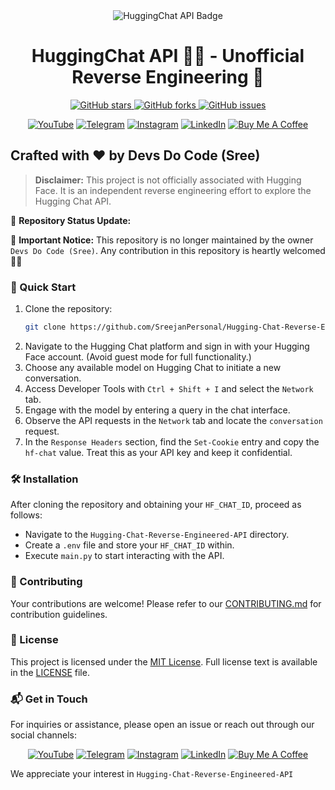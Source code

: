 
<div align="center">
  <img src="https://img.shields.io/badge/HuggingChat-API-blue?style=for-the-badge&logo=huggingface" alt="HuggingChat API Badge">
  <h1>HuggingChat API 🤗🤗 - Unofficial Reverse Engineering 🚀</h1>
  <p>
    <a href="https://github.com/SreejanPersonal/Hugging-Chat-Reverse-Engineered-API/stargazers">
      <img alt="GitHub stars" src="https://img.shields.io/github/stars/SreejanPersonal/Hugging-Chat-Reverse-Engineered-API?style=social">
    </a>
    <a href="https://github.com/SreejanPersonal/Hugging-Chat-Reverse-Engineered-API/network/members">
      <img alt="GitHub forks" src="https://img.shields.io/github/forks/SreejanPersonal/Hugging-Chat-Reverse-Engineered-API?style=social">
    </a>
    <a href="https://github.com/SreejanPersonal/Hugging-Chat-Reverse-Engineered-API/issues">
      <img alt="GitHub issues" src="https://img.shields.io/github/issues/SreejanPersonal/Hugging-Chat-Reverse-Engineered-API?style=social">
    </a>
  </p>
</div>

<div align="center">
  <!-- Replace `#` with your actual links -->
  <a href="https://youtube.com/@devsdocode"><img alt="YouTube" src="https://img.shields.io/badge/YouTube-FF0000?style=for-the-badge&logo=youtube&logoColor=white"></a>
  <a href="https://t.me/devsdocode"><img alt="Telegram" src="https://img.shields.io/badge/Telegram-2CA5E0?style=for-the-badge&logo=telegram&logoColor=white"></a>
  <a href="https://www.instagram.com/sree.shades_/"><img alt="Instagram" src="https://img.shields.io/badge/Instagram-E4405F?style=for-the-badge&logo=instagram&logoColor=white"></a>
  <a href="https://www.linkedin.com/in/developer-sreejan/"><img alt="LinkedIn" src="https://img.shields.io/badge/LinkedIn-0077B5?style=for-the-badge&logo=linkedin&logoColor=white"></a>
  <a href="https://buymeacoffee.com/devsdocode"><img alt="Buy Me A Coffee" src="https://img.shields.io/badge/Buy%20Me%20A%20Coffee-FFDD00?style=for-the-badge&logo=buymeacoffee&logoColor=black"></a>
</div>

## Crafted with ❤️ by Devs Do Code (Sree)

> **Disclaimer:** This project is not officially associated with Hugging Face. It is an independent reverse engineering effort to explore the Hugging Chat API.

🚀 **Repository Status Update:**

🛑 **Important Notice:** 
This repository is no longer maintained by the owner `Devs Do Code (Sree)`. Any contribution in this repository is heartly welcomed 💝💝

<!-- <div>
  <h3>HuggingChat API 🤗🤗 - Demo</h3>
  <video width="560" height="315">
    <source src="./Demo.mp4" type="video/mp4">
    Your browser does not support the video tag.
  </video>
</div>  -->


### 🚀 Quick Start

1. Clone the repository:
   ```bash
   git clone https://github.com/SreejanPersonal/Hugging-Chat-Reverse-Engineered-API.git
   ```
2. Navigate to the Hugging Chat platform and sign in with your Hugging Face account. (Avoid guest mode for full functionality.)
3. Choose any available model on Hugging Chat to initiate a new conversation.
4. Access Developer Tools with `Ctrl + Shift + I` and select the `Network` tab.
5. Engage with the model by entering a query in the chat interface.
6. Observe the API requests in the `Network` tab and locate the `conversation` request.
7. In the `Response Headers` section, find the `Set-Cookie` entry and copy the `hf-chat` value. Treat this as your API key and keep it confidential.

### 🛠️ Installation

After cloning the repository and obtaining your `HF_CHAT_ID`, proceed as follows:

- Navigate to the `Hugging-Chat-Reverse-Engineered-API` directory.
- Create a `.env` file and store your `HF_CHAT_ID` within.
- Execute `main.py` to start interacting with the API.

### 🤝 Contributing

Your contributions are welcome! Please refer to our [CONTRIBUTING.md](CONTRIBUTING.md) for contribution guidelines.

### 📜 License

This project is licensed under the [MIT License](LICENSE). Full license text is available in the [LICENSE](LICENSE) file.

### 📬 Get in Touch

For inquiries or assistance, please open an issue or reach out through our social channels:

<div align="center">
  <!-- Replace `#` with your actual links -->
  <a href="https://youtube.com/@devsdocode"><img alt="YouTube" src="https://img.shields.io/badge/YouTube-FF0000?style=for-the-badge&logo=youtube&logoColor=white"></a>
  <a href="https://t.me/devsdocode"><img alt="Telegram" src="https://img.shields.io/badge/Telegram-2CA5E0?style=for-the-badge&logo=telegram&logoColor=white"></a>
  <a href="https://www.instagram.com/sree.shades_/"><img alt="Instagram" src="https://img.shields.io/badge/Instagram-E4405F?style=for-the-badge&logo=instagram&logoColor=white"></a>
  <a href="https://www.linkedin.com/in/developer-sreejan/"><img alt="LinkedIn" src="https://img.shields.io/badge/LinkedIn-0077B5?style=for-the-badge&logo=linkedin&logoColor=white"></a>
  <a href="https://buymeacoffee.com/devsdocode"><img alt="Buy Me A Coffee" src="https://img.shields.io/badge/Buy%20Me%20A%20Coffee-FFDD00?style=for-the-badge&logo=buymeacoffee&logoColor=black"></a>
</div>

We appreciate your interest in `Hugging-Chat-Reverse-Engineered-API`